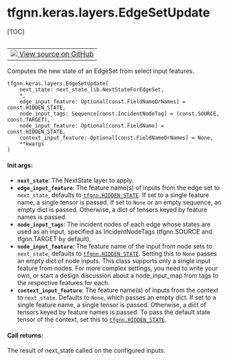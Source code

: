 # tfgnn.keras.layers.EdgeSetUpdate

[TOC]

<!-- Insert buttons and diff -->

<table class="tfo-notebook-buttons tfo-api nocontent" align="left">
<td>
  <a target="_blank" href="https://github.com/tensorflow/gnn/tree/master/tensorflow_gnn/keras/layers/graph_update.py#L247-L335">
    <img src="https://www.tensorflow.org/images/GitHub-Mark-32px.png" />
    View source on GitHub
  </a>
</td>
</table>



Computes the new state of an EdgeSet from select input features.

<pre class="devsite-click-to-copy prettyprint lang-py tfo-signature-link">
<code>tfgnn.keras.layers.EdgeSetUpdate(
    next_state: next_state_lib.NextStateForEdgeSet,
    *,
    edge_input_feature: Optional[const.FieldNameOrNames] = const.HIDDEN_STATE,
    node_input_tags: Sequence[const.IncidentNodeTag] = (const.SOURCE, const.TARGET),
    node_input_feature: Optional[const.FieldName] = const.HIDDEN_STATE,
    context_input_feature: Optional[const.FieldNameOrNames] = None,
    **kwargs
)
</code></pre>



<!-- Placeholder for "Used in" -->


#### Init args:


* <b>`next_state`</b>: The NextState layer to apply.
* <b>`edge_input_feature`</b>: The feature name(s) of inputs from the edge set to
  `next_state`, defaults to <a href="../../../tfgnn.md#HIDDEN_STATE"><code>tfgnn.HIDDEN_STATE</code></a>.
  If set to a single feature name, a single tensor is passed.
  If set to `None` or an empty sequence, an empty dict is passed.
  Otherwise, a dict of tensors keyed by feature names is passed.
* <b>`node_input_tags`</b>: The incident nodes of each edge whose states are used
  as an input, specified as IncidentNodeTags (tfgnn.SOURCE and tfgnn.TARGET
  by default).
* <b>`node_input_feature`</b>: The feature name of the input from node sets to
  `next_state`, defaults to <a href="../../../tfgnn.md#HIDDEN_STATE"><code>tfgnn.HIDDEN_STATE</code></a>.
  Setting this to `None` passes an empty dict of node inputs.
  This class supports only a single input feature from nodes. For more
  complex settings, you need to write your own, or start a design discussion
  about a node_input_map from tags to the respective features for each.
* <b>`context_input_feature`</b>: The feature name(s) of inputs from the context to
  `next_state`. Defaults to `None`, which passes an empty dict.
  If set to a single feature name, a single tensor is passed.
  Otherwise, a dict of tensors keyed by feature names is passed.
  To pass the default state tensor of the context, set this to
  <a href="../../../tfgnn.md#HIDDEN_STATE"><code>tfgnn.HIDDEN_STATE</code></a>.


#### Call returns:

The result of next_state called on the configured inputs.


